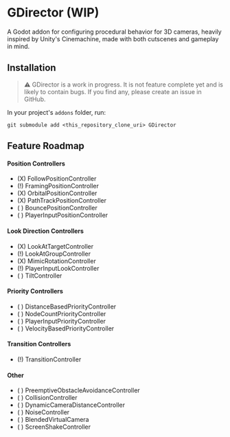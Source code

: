 # GDirector (WIP)

A Godot addon for configuring procedural behavior for 3D cameras, heavily inspired by Unity's Cinemachine, made with
both cutscenes and gameplay in mind.

<!--
GDirector adds highly configurable pre-implemented camera behavior nodes that control the camera's position and rotation
individually, allowing you to compose procedural camera shots that are updated every frame at runtime. Because the
camera shots are procedually calculated at runtime, they remain updated even if different elements of the scene changes,
either as a result of player input or when elements are changed by you.

GDirector also has the ability interpolate between pre-configured virtual cameras, allowing you to create very
complex camera shots.

You can also configure various conditions that the virtual cameras can check to calculate their priority and let
GDirector automatically select the best camera shot at runtime, creating camera behavior that reacts to the player
automatically based on the parameters configured by you.

GDirector is designed to be expandable, so that you can create custom behaviors for your virtual cameras that are not
pre-implemented by the many GDirector pre-implemented camera behavior nodes.
-->

## Installation

> ⚠ GDirector is a work in progress. It is not feature complete yet and is likely to contain bugs.
If you find any, please create an issue in GitHub.

In your project's `addons` folder, run:

	git submodule add <this_repository_clone_uri> GDirector

## Feature Roadmap

#### Position Controllers
- (X) FollowPositionController
- (!) FramingPositionController <!-- Select wether the controller should change the camera's XY position, Z position, or FOV to accomodate the framed target; or a combination of the three in set weights -->
- (X) OrbitalPositionController
- (X) PathTrackPositionController
- ( ) BouncePositionController
- ( ) PlayerInputPositionController

#### Look Direction Controllers
- (X) LookAtTargetController
- (!) LookAtGroupController <!-- Create option to look at dynamic groups (node groups) -->
- (X) MimicRotationController
- (!) PlayerInputLookController
- ( ) TiltController

#### Priority Controllers <!-- Each priority controller should have a blend mode (either Add, Sub, or Override) -->
- ( ) DistanceBasedPriorityController <!-- Controls priority by multiplying the distance between two targets by a set factor and base values -->
- ( ) NodeCountPriorityController <!-- Controls priority by counting the number of nodes on the scene with a specific group -->
- ( ) PlayerInputPriorityController <!-- Adds priority when the player enters camera-control inputs; and reduce priority later after a delay -->
- ( ) VelocityBasedPriorityController <!-- This controller compares the camera's position between this and the previous frame to set priority -->

#### Transition Controllers
- (!) TransitionController

#### Other
- ( ) PreemptiveObstacleAvoidanceController <!-- Perform raycasts at angles and pivot the camera around obstacles to avoid breaking LOS—pivot toward the obstacle's normal -->
- ( ) CollisionController <!-- Add collisiton detection to the VCam—basically, it's a Rigidbody that moves toward the VCam and, when it can't, moves the VCam toward it -->
- ( ) DynamicCameraDistanceController <!-- Pulls the camera toward closer to the player through an obstacle to prevent breaking LOS  -->
- ( ) NoiseController <!-- I think two 1D perlim noise, applied to each axis should do -->
- ( ) BlendedVirtualCamera <!-- A VCam whose position and rotation are derived from other cameras and a slider control -->
- ( ) ScreenShakeController
